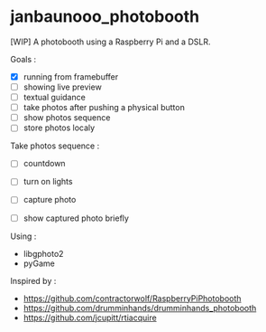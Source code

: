 # janbaunooo_photobooth
[WIP] A photobooth using a Raspberry Pi and a DSLR.

Goals :
- [x] running from framebuffer
- [ ] showing live preview
- [ ] textual guidance
- [ ] take photos after pushing a physical button
- [ ] show photos sequence
- [ ] store photos localy

Take photos sequence :
- [ ] countdown
- [ ] turn on lights
- [ ] capture photo
- [ ] show captured photo briefly


Using :
- libgphoto2
- pyGame

Inspired by :
- https://github.com/contractorwolf/RaspberryPiPhotobooth
- https://github.com/drumminhands/drumminhands_photobooth
- https://github.com/jcupitt/rtiacquire
